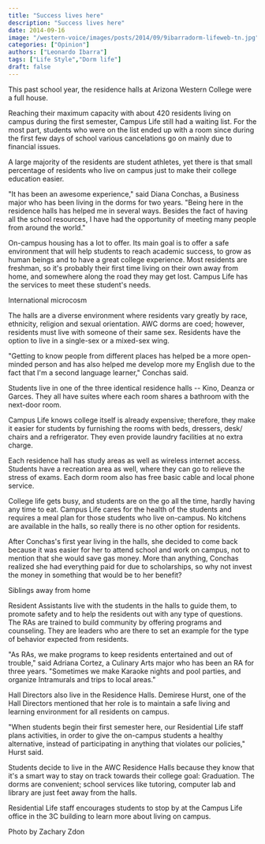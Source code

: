 ```yaml
---
title: "Success lives here"
description: "Success lives here"
date: 2014-09-16
image: "/western-voice/images/posts/2014/09/9ibarradorm-lifeweb-tn.jpg"
categories: ["Opinion"]
authors: ["Leonardo Ibarra"]
tags: ["Life Style","Dorm life"]
draft: false
---
```

This past school year, the residence halls at Arizona Western College were a full house.

Reaching their maximum capacity with about 420 residents living on campus during the first semester, Campus Life still had a waiting list. For the most part, students who were on the list ended up with a room since during the first few days of school various cancelations go on mainly due to financial issues.

A large majority of the residents are student athletes, yet there is that small percentage of residents who live on campus just to make their college education easier.

"It has been an awesome experience," said Diana Conchas, a Business major who has been living in the dorms for two years. "Being here in the residence halls has helped me in several ways. Besides the fact of having all the school resources, I have had the opportunity of meeting many people from around the world."

On-campus housing has a lot to offer. Its main goal is to offer a safe environment that will help students to reach academic success, to grow as human beings and to have a great college experience. Most residents are freshman, so it's probably their first time living on their own away from home, and somewhere along the road they may get lost. Campus Life has the services to meet these student's needs.

International microcosm

The halls are a diverse environment where residents vary greatly by race, ethnicity, religion and sexual orientation. AWC dorms are coed; however, residents must live with someone of their same sex. Residents have the option to live in a single-sex or a mixed-sex wing.

"Getting to know people from different places has helped be a more open-minded person and has also helped me develop more my English due to the fact that I'm a second language learner," Conchas said.

Students live in one of the three identical residence halls -- Kino, Deanza or Garces. They all have suites where each room shares a bathroom with the next-door room.

Campus Life knows college itself is already expensive; therefore, they make it easier for students by furnishing the rooms with beds, dressers, desk/ chairs and a refrigerator. They even provide laundry facilities at no extra charge.

Each residence hall has study areas as well as wireless internet access. Students have a recreation area as well, where they can go to relieve the stress of exams. Each dorm room also has free basic cable and local phone service.

College life gets busy, and students are on the go all the time, hardly having any time to eat. Campus Life cares for the health of the students and requires a meal plan for those students who live on-campus. No kitchens are available in the halls, so really there is no other option for residents.

After Conchas's first year living in the halls, she decided to come back because it was easier for her to attend school and work on campus, not to mention that she would save gas money. More than anything, Conchas realized she had everything paid for due to scholarships, so why not invest the money in something that would be to her benefit?

Siblings away from home

Resident Assistants live with the students in the halls to guide them, to promote safety and to help the residents out with any type of questions. The RAs are trained to build community by offering programs and counseling. They are leaders who are there to set an example for the type of behavior expected from residents.

"As RAs, we make programs to keep residents entertained and out of trouble," said Adriana Cortez, a Culinary Arts major who has been an RA for three years. "Sometimes we make Karaoke nights and pool parties, and organize Intramurals and trips to local areas."

Hall Directors also live in the Residence Halls. Demirese Hurst, one of the Hall Directors mentioned that her role is to maintain a safe living and learning environment for all residents on campus.

"When students begin their first semester here, our Residential Life staff plans activities, in order to give the on-campus students a healthy alternative, instead of participating in anything that violates our policies," Hurst said.

Students decide to live in the AWC Residence Halls because they know that it's a smart way to stay on track towards their college goal: Graduation. The dorms are convenient; school services like tutoring, computer lab and library are just feet away from the halls.

Residential Life staff encourages students to stop by at the Campus Life office in the 3C building to learn more about living on campus.

Photo by Zachary Zdon